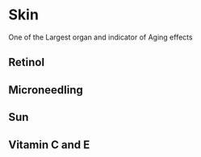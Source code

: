 # Skin
One of the Largest organ and indicator of Aging effects

## Retinol

## Microneedling 

## Sun

## Vitamin C and E
